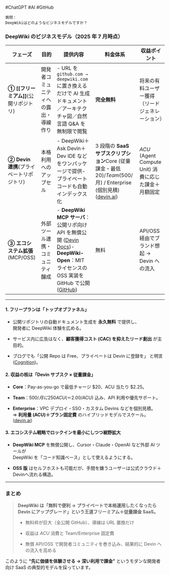#ChatGPT #AI #GitHub 

```
質問：
DeepWikiはどのようなビジネスモデルですか？
```

### DeepWiki のビジネスモデル（2025 年 7 月時点）

| フェーズ                        | 目的                 | 提供内容                                                                                                                                                                                                                                                                                                                                       | 料金体系                                                                                                                                     | 収益ポイント                                   |
| --------------------------- | ------------------ | ------------------------------------------------------------------------------------------------------------------------------------------------------------------------------------------------------------------------------------------------------------------------------------------------------------------------------------------ | ---------------------------------------------------------------------------------------------------------------------------------------- | ---------------------------------------- |
| **① [[フリーミアム]]**(公開リポジトリ)   | 開発者コミュニティへの露出・導線作り | - URL を `github.com → deepwiki.com` に置き換えるだけで AI 生成ドキュメント／アーキテクチャ図／自然言語 Q&A を無制限で閲覧                                                                                                                                                                                                                                                        | **完全無料**                                                                                                                                 | 将来の有料ユーザー獲得（リードジェネレーション）                 |
| **② Devin 連携**(プライベートリポジトリ) | 本格利用へのアップセル        | - DeepWiki＋Ask Devin＋Dev IDE などをワンパッケージで提供- プライベートコードも自動インデックス化                                                                                                                                                                                                                                                                            | 3 段階の **SaaS サブスクリプション**Core (従量課金・最低 $20) / Team ($500/月) / Enterprise (個別見積) ([devin.ai](https://devin.ai/pricing "Pricing \| Devin")) | _ACU_ (Agent Compute Unit) 消費に応じた課金＋月額固定 |
| **③ エコシステム拡張**(MCP/OSS)     | 外部ツール連携・コミュニティ醸成   | - **DeepWiki MCP サーバ**：公開リポ向け API を無償公開 ([Devin Docs](https://docs.devin.ai/work-with-devin/deepwiki-mcp "DeepWiki MCP - Devin Docs"))- **DeepWiki-Open**：MIT ライセンスの OSS 実装を GitHub で公開 ([GitHub](https://github.com/AsyncFuncAI/deepwiki-open?utm_source=chatgpt.com "AsyncFuncAI/deepwiki-open: Open Source DeepWiki: AI ... - GitHub")) | 無料                                                                                                                                       | API/OSS 経由でブランド想起 → Devin への流入           |

---

#### 1. フリープランは「トップオブファネル」

- 公開リポジトリの自動ドキュメント生成を **永久無料** で提供し、  
    開発者に DeepWiki 体験を広める。
    
- サービス内に広告はなく、**顧客獲得コスト (CAC) を抑えたリード創出** が主目的。
    
- ブログでも「公開 Repo は Free、プライベートは Devin に登録を」 と明言 ([Cognition](https://cognition.ai/blog/deepwiki "Cognition | DeepWiki: AI docs for any repo"))。
    

#### 2. 収益の核は「Devin サブスク × 従量課金」

- **Core**：Pay-as-you-go で最低チャージ $20、ACU 当たり $2.25。
    
- **Team**：$500/月に 250 ACU (＝$2.00/ACU) 込み、API 利用や優先サポート。
    
- **Enterprise**：VPC デプロイ・SSO・カスタム Devins などを個別見積。  
    ⇒ **利用量 (ACU)＋プラン固定費** のハイブリッドモデルでスケール。 ([devin.ai](https://devin.ai/pricing "Pricing | Devin"))
    

#### 3. エコシステム戦略でロックインを最小にしつつ裾野拡大

- **DeepWiki MCP** を無償公開し、Cursor・Claude・OpenAI など外部 AI ツールが  
    DeepWiki を「コード知識ベース」として使えるようにする。
    
- **OSS 版** はセルフホストも可能だが、手間を嫌うユーザーは公式クラウド＋Devinへ流れる構造。
    

---

### まとめ

> **DeepWiki は「無料で便利 → プライベートで本格運用したくなったら Devin にアップグレード」という王道フリーミアム＋従量課金 SaaS。**
> 
> - 無料枠が巨大（全公開 GitHub）、導線は URL 置換だけ
>     
> - 収益は _ACU_ 消費と Team/Enterprise 固定費
>     
> - 無償 API/OSS で開発者コミュニティを巻き込み、結果的に Devin への流入を高める
>     

このように **“先に価値を体験させる → 深い利用で課金”** というモダンな開発者向け SaaS の典型的モデルを採っています。